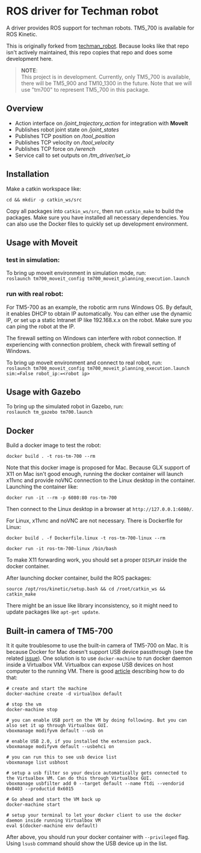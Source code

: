 # ROS driver for Techman robot

A driver provides ROS support for techman robots. TM5_700 is available for ROS Kinetic.

This is originally forked from [techman_robot](https://github.com/kentsai0319/techman_robot). Because looks like that repo isn't actively maintained, this repo copies that repo and does some development here.

> __NOTE__:  
This project is in development. Currently, only TM5_700 is available, there will be TM5_900 and TM10_1300 in the future. Note that we will use "tm700" to represent TM5_700 in this package.  


## Overview

* Action interface on */joint\_trajectory\_action* for integration with __MoveIt__
* Publishes robot joint state on */joint\_states*
* Publishes TCP position on */tool\_position*
* Publishes TCP velocity on */tool\_velocity*
* Publishes TCP force on */wrench*
* Service call to set outputs on */tm\_driver/set\_io*


## Installation

Make a catkin workspace like:

    cd && mkdir -p catkin_ws/src
    
Copy all packages into `catkin_ws/src`, then run `catkin_make` to build the packages. Make sure you have installed all necessary dependencies. You can also use the Docker files to quickly set up development environment.

## Usage with Moveit

### test in simulation:

To bring up moveit environment in simulation mode, run:  
```roslaunch tm700_moveit_config tm700_moveit_planning_execution.launch```

### run with real robot:

For TM5-700 as an example, the robotic arm runs Windows OS. By default, it enables DHCP to obtain IP automatically. You can either use the dynamic IP, or set up a static Intranet IP like 192.168.x.x on the robot. Make sure you can ping the robot at the IP.

The firewall setting on Windows can interfere with robot connection. If experiencing with connection problem, check with firewall setting of Windows.

To bring up moveit environment and connect to real robot, run:  
```roslaunch tm700_moveit_config tm700_moveit_planning_execution.launch sim:=False robot_ip:=<robot ip>```

## Usage with Gazebo
To bring up the simulated robot in Gazebo, run:  
```roslaunch tm_gazebo tm700.launch```


## Docker

Build a docker image to test the robot:

    docker build . -t ros-tm-700 --rm

Note that this docker image is proposed for Mac. Because GLX support of X11 on Mac isn't good enough, running the docker container will launch x11vnc and provide noVNC connection to the Linux desktop in the container. Launching the container like:

    docker run -it --rm -p 6080:80 ros-tm-700

Then connect to the Linux desktop in a browser at `http://127.0.0.1:6080/`.

For Linux, x11vnc and noVNC are not necessary. There is Dockerfile for Linux:


    docker build . -f Dockerfile.linux -t ros-tm-700-linux --rm

    docker run -it ros-tm-700-linux /bin/bash
    
To make X11 forwarding work, you should set a proper `DISPLAY` inside the docker container.     

After launching docker container, build the ROS packages:

    source /opt/ros/kinetic/setup.bash && cd /root/catkin_ws && catkin_make

There might be an issue like library inconsistency, so it might need to update packages like `apt-get update`.

## Built-in camera of TM5-700

It it quite troublesome to use the built-in camera of TM5-700 on Mac. It is because Docker for Mac doesn't support USB device passthrough (see the related [issue](https://github.com/docker/for-mac/issues/900)). One solution is to use `docker-machine` to run docker daemon inside a Virtualbox VM. Virtualbox can expose USB devices on host computer to the running VM. There is good [article](https://dev.to/rubberduck/using-usb-with-docker-for-mac-3fdd) describing how to do that:

```
# create and start the machine
docker-machine create -d virtualbox default

# stop the vm
docker-machine stop

# you can enable USB port on the VM by doing following. But you can also set it up through Virtualbox GUI.
vboxmanage modifyvm default --usb on

# enable USB 2.0, if you installed the extension pack.
vboxmanage modifyvm default --usbehci on

# you can run this to see usb device list
vboxmanage list usbhost

# setup a usb filter so your device automatically gets connected to the Virtualbox VM. Can do this through Virtualbox GUI.
vboxmanage usbfilter add 0 --target default --name ftdi --vendorid 0x0403 --productid 0x6015

# Go ahead and start the VM back up
docker-machine start

# setup your terminal to let your docker client to use the docker daemon inside running Virtualbox VM
eval $(docker-machine env default)
```

After above, you should run your docker container with `--privileged` flag. Using `lsusb` command should show the USB device up in the list.


